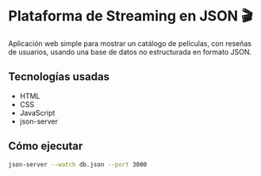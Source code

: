 # Plataforma de Streaming en JSON 🎬

Aplicación web simple para mostrar un catálogo de películas, con reseñas de usuarios, usando una base de datos no estructurada en formato JSON.

## Tecnologías usadas
- HTML
- CSS
- JavaScript
- json-server

## Cómo ejecutar

```bash
json-server --watch db.json --port 3000
